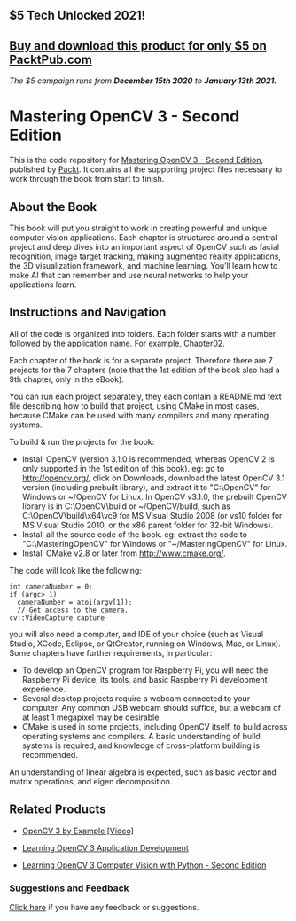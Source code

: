## $5 Tech Unlocked 2021!
[Buy and download this product for only $5 on PacktPub.com](https://www.packtpub.com/)
-----
*The $5 campaign         runs from __December 15th 2020__ to __January 13th 2021.__*

# Mastering OpenCV 3 - Second Edition
This is the code repository for [Mastering OpenCV 3 - Second Edition](https://www.packtpub.com/application-development/mastering-opencv-3-second-edition?utm_source=github&utm_medium=repository&utm_campaign=9781786467171), published by [Packt](https://www.packtpub.com/?utm_source=github). It contains all the supporting project files necessary to work through the book from start to finish.
## About the Book
This book will put you straight to work in creating powerful and unique computer vision applications. Each chapter is structured around a central project and deep dives into an important aspect of OpenCV such as facial recognition, image target tracking, making augmented reality applications, the 3D visualization framework, and machine learning. You’ll learn how to make AI that can remember and use neural networks to help your applications learn.


## Instructions and Navigation
All of the code is organized into folders. Each folder starts with a number followed by the application name. For example, Chapter02.

Each chapter of the book is for a separate project. Therefore there are 7 projects for the 7 chapters (note that the 1st edition of the book also had a 9th chapter, only in the eBook).

You can run each project separately, they each contain a README.md text file describing how to build that project, using CMake in most cases, because CMake can be used with many compilers and many operating systems.

To build & run the projects for the book:
* Install OpenCV (version 3.1.0 is recommended, whereas OpenCV 2 is only supported in the 1st edition of this book). eg: go to http://opencv.org/, click on Downloads, download the latest OpenCV 3.1 version (including prebuilt library), and extract it to "C:\OpenCV" for Windows or ~/OpenCV for Linux. In OpenCV v3.1.0, the prebuilt OpenCV library is in C:\OpenCV\build or ~/OpenCV/build, such as C:\OpenCV\build\x64\vc9 for MS Visual Studio 2008 (or vs10 folder for MS Visual Studio 2010, or the x86 parent folder for 32-bit Windows).
* Install all the source code of the book. eg: extract the code to "C:\MasteringOpenCV" for Windows or "~/MasteringOpenCV" for Linux.
* Install CMake v2.8 or later from http://www.cmake.org/.

The code will look like the following:
```
int cameraNumber = 0;
if (argc> 1)
  cameraNumber = atoi(argv[1]);
  // Get access to the camera.
cv::VideoCapture capture
```

you will also need a computer, and IDE of your choice (such as Visual Studio, XCode, Eclipse, or QtCreator, running on Windows, Mac, or Linux). Some chapters have further requirements, in particular:

* To develop an OpenCV program for Raspberry Pi, you will need the Raspberry Pi device, its tools, and basic Raspberry Pi development experience.
* Several desktop projects require a webcam connected to your computer. Any common USB webcam should suffice, but a webcam of at least 1 megapixel may be desirable.
* CMake is used in some projects, including OpenCV itself, to build across operating systems and compilers. A basic understanding of build systems is required, and knowledge of cross-platform building is recommended.

An understanding of linear algebra is expected, such as basic vector and matrix operations, and eigen decomposition.

## Related Products
* [OpenCV 3 by Example [Video]](https://www.packtpub.com/application-development/opencv-3-example-video?utm_source=github&utm_medium=repository&utm_campaign=9781787287259)

* [Learning OpenCV 3 Application Development](https://www.packtpub.com/application-development/learning-opencv-3-application-development?utm_source=github&utm_medium=repository&utm_campaign=9781784391454)

* [Learning OpenCV 3 Computer Vision with Python - Second Edition](https://www.packtpub.com/application-development/learning-opencv-3-computer-vision-python-second-edition?utm_source=github&utm_medium=repository&utm_campaign=9781785283840)

### Suggestions and Feedback
[Click here](https://docs.google.com/forms/d/e/1FAIpQLSe5qwunkGf6PUvzPirPDtuy1Du5Rlzew23UBp2S-P3wB-GcwQ/viewform) if you have any feedback or suggestions.
